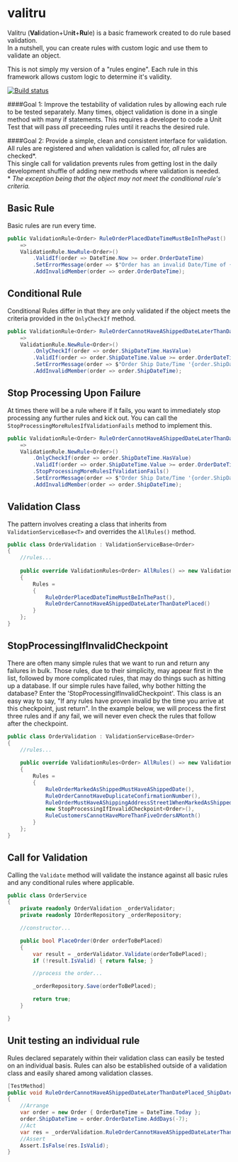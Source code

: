 # valitru
Valitru (**Val**idation+Un**it**+**Ru**le) is a basic framework created to do rule based validation.  
In a nutshell, you can create rules with custom logic and use them to validate an object.

This is not simply my version of a "rules engine".  Each rule in this framework allows custom logic to determine it's validity.

[![Build status](https://ci.appveyor.com/api/projects/status/jyyrg2j7x02yqo8v?svg=true)](https://ci.appveyor.com/project/Airn5475/valitru)

####Goal 1: Improve the testability of validation rules by allowing each rule to be tested separately.
Many times, object validation is done in a single method with many if statements.  This requires a developer to code a Unit Test that will pass *all* preceeding rules until it reachs the desired rule.

####Goal 2: Provide a simple, clean and consistent interface for validation.
All rules are registered and when validation is called for, *all* rules are checked\*.  
This single call for validation prevents rules from getting lost in the daily development shuffle of adding new methods where validation is needed.  
\* *The exception being that the object may not meet the conditional rule's criteria.*

## Basic Rule
Basic rules are run every time.
```C#
public ValidationRule<Order> RuleOrderPlacedDateTimeMustBeInThePast()
    =>
    ValidationRule.NewRule<Order>()
        .ValidIf(order => DateTime.Now >= order.OrderDateTime)
        .SetErrorMessage(order => $"Order has an invalid Date/Time of {order.OrderDateTime }")
        .AddInvalidMember(order => order.OrderDateTime);
```

## Conditional Rule
Conditional Rules differ in that they are only validated if the object meets the criteria provided in the `OnlyCheckIf` method.
```C#
public ValidationRule<Order> RuleOrderCannotHaveAShippedDateLaterThanDatePlaced()
    =>
    ValidationRule.NewRule<Order>()
        .OnlyCheckIf(order => order.ShipDateTime.HasValue)
        .ValidIf(order => order.ShipDateTime.Value >= order.OrderDateTime)
        .SetErrorMessage(order => $"Order Ship Date/Time '{order.ShipDateTime.Value}' is invalid")
        .AddInvalidMember(order => order.ShipDateTime);
```

## Stop Processing Upon Failure
At times there will be a rule where if it fails, you want to immediately stop processing any further rules and kick out. You can call the `StopProcessingMoreRulesIfValidationFails` method to implement this.
```C#
public ValidationRule<Order> RuleOrderCannotHaveAShippedDateLaterThanDatePlaced()
    =>
    ValidationRule.NewRule<Order>()
        .OnlyCheckIf(order => order.ShipDateTime.HasValue)
        .ValidIf(order => order.ShipDateTime.Value >= order.OrderDateTime)
        .StopProcessingMoreRulesIfValidationFails()
        .SetErrorMessage(order => $"Order Ship Date/Time '{order.ShipDateTime.Value}' is invalid")
        .AddInvalidMember(order => order.ShipDateTime);
```

## Validation Class
The pattern involves creating a class that inherits from `ValidationServiceBase<T>` and overrides the `AllRules()` method.
```C#
public class OrderValidation : ValidationServiceBase<Order>
{
    //rules...
    
    public override ValidationRules<Order> AllRules() => new ValidationRules<Order>
    {
        Rules =
        {
            RuleOrderPlacedDateTimeMustBeInThePast(),
            RuleOrderCannotHaveAShippedDateLaterThanDatePlaced()
        }
    };
}
```

## StopProcessingIfInvalidCheckpoint
There are often many simple rules that we want to run and return any failures in bulk.  Those rules, due to their simplicity, may appear first in the list, followed by more complicated rules, that may do things such as hitting up a database.  If our simple rules have failed, why bother hitting the database?  Enter the 'StopProcessingIfInvalidCheckpoint'.  This class is an easy way to say, "If any rules have proven invalid by the time you arrive at this checkpoint, just return".  In the example below, we will process the first three rules and if any fail, we will never even check the rules that follow after the checkpoint.
```C#
public class OrderValidation : ValidationServiceBase<Order>
{
    //rules...
    
    public override ValidationRules<Order> AllRules() => new ValidationRules<Order>
    {
        Rules =
        {
            RuleOrderMarkedAsShippedMustHaveAShippedDate(),
            RuleOrderCannotHaveDuplicateConfirmationNumber(),
            RuleOrderMustHaveAShippingAddressStreet1WhenMarkedAsShipped(),
            new StopProcessingIfInvalidCheckpoint<Order>(),
            RuleCustomersCannotHaveMoreThanFiveOrdersAMonth()
        }
    };
}
```

## Call for Validation
Calling the `Validate` method will validate the instance against all basic rules and any conditional rules where applicable.
```C#
public class OrderService
{
    private readonly OrderValidation _orderValidator;
    private readonly IOrderRepository _orderRepository;

    //constructor...

    public bool PlaceOrder(Order orderToBePlaced)
    {
        var result = _orderValidator.Validate(orderToBePlaced);
        if (!result.IsValid) { return false; }

        //process the order...

        _orderRepository.Save(orderToBePlaced);

        return true;
    }

}
```

## Unit testing an individual rule
Rules declared separately within their validation class can easily be tested on an individual basis.
Rules can also be established outside of a validation class and easily shared among validation classes.
```C#
[TestMethod]
public void RuleOrderCannotHaveAShippedDateLaterThanDatePlaced_ShipDateAfterOrderDate_NotValid()
{
    //Arrange
    var order = new Order { OrderDateTime = DateTime.Today };
    order.ShipDateTime = order.OrderDateTime.AddDays(-7);
    //Act
    var res = _orderValidation.RuleOrderCannotHaveAShippedDateLaterThanDatePlaced().Validate(order);
    //Assert
    Assert.IsFalse(res.IsValid);
}
```
